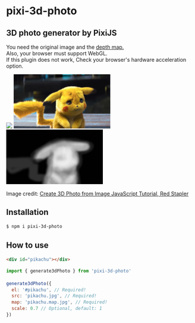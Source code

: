# pixi-3d-photo
## 3D photo generator by PixiJS

You need the original image and the [depth map.](https://en.wikipedia.org/wiki/Depth_map) <br />
Also, your browser must support WebGL.<br />
If this plugin does not work, Check your browser's hardware acceleration option.

<img src="https://github.com/ParkYoungWoong/pixi-3d-photo/blob/master/assets/sample.gif" width="500" /> 

<img src="https://github.com/ParkYoungWoong/pixi-3d-photo/blob/master/assets/pikachu.jpg" width="260" />
<img src="https://github.com/ParkYoungWoong/pixi-3d-photo/blob/master/assets/pikachu.map.jpg" width="260" />

Image credit: [Create 3D Photo from Image JavaScript Tutorial, Red Stapler](https://redstapler.co/3d-photo-from-image-javascript-tutorial)

## Installation

```bash
$ npm i pixi-3d-photo
```

## How to use

```html
<div id="pikachu"></div>
```

```js
import { generate3dPhoto } from 'pixi-3d-photo'

generate3dPhoto({
  el: '#pikachu', // Required!
  src: 'pikachu.jpg', // Required!
  map: 'pikachu.map.jpg', // Required!
  scale: 0.7 // Optional, default: 1 
})
```
